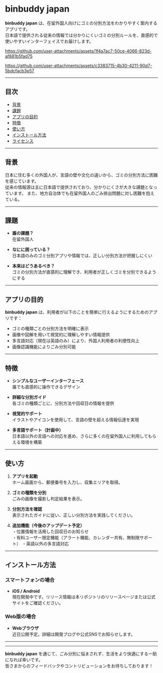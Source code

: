 # binbuddy japan

**binbuddy japan** は、在留外国人向けにゴミの分別方法をわかりやすく案内するアプリです。  
日本語で提供される従来の情報では分かりにくいゴミの分別ルールを、直感的で使いやすいインターフェイスでお届けします。


https://github.com/user-attachments/assets/1f4a7ac7-50ce-4066-823d-af881b5fad75


https://github.com/user-attachments/assets/c3383715-4b30-4211-90d7-5bdcfacb3e57



---

## 目次

- [背景](#背景)
- [課題](#課題)
- [アプリの目的](#アプリの目的)
- [特徴](#特徴)
- [使い方](#使い方)
- [インストール方法](#インストール方法)
- [ライセンス](#ライセンス)

---

## 背景

日本に住む多くの外国人が、言語の壁や文化の違いから、ゴミの分別方法に困難を感じています。  
従来の情報源は主に日本語で提供されており、分かりにくさが大きな課題となっています。
また、地方自治体でも在留外国人のごみ排出問題に対し困難を抱えている。

---

## 課題

- **誰の課題？**  
  在留外国人

- **なにに困っている？**  
  日本語のみのゴミ分別アプリや情報では、正しい分別方法が把握しにくい

- **本来はどうあるべき？**  
  ゴミの分別方法が直感的に理解でき、利用者が正しくゴミを分別できるようにする

---

## アプリの目的

**binbuddy japan** は、利用者が以下のことを簡単に行えるようにするためのアプリです：

- ゴミの種類ごとの分別方法を明確に表示
- 画像や図解を用いて視覚的に理解しやすい情報提供
- 多言語対応（現在は英語のみ）により、外国人利用者の利便性向上
- 画像認識機能によりごみ分別可能

---

## 特徴

- **シンプルなユーザーインターフェース**  
  誰でも直感的に操作できるデザイン

- **詳細な分別ガイド**  
  各ゴミの種類ごとに、分別方法や回収日の情報を提供

- **視覚的サポート**  
  イラストやアイコンを使用して、言語の壁を超える情報伝達を実現

- **多言語サポート（計画中）**  
  日本語以外の言語への対応を進め、さらに多くの在留外国人に利用してもらえる環境を構築

---

## 使い方

1. **アプリを起動**  
   ホーム画面から、郵便番号を入力し、収集エリアを取得。

2. **ゴミの種類を分別**  
   ごみの画像を撮影し判定結果を表示。

3. **分別方法を確認**  
   表示されたガイドに従い、正しい分別方法を実践してください。

4. **追加機能（今後のアップデート予定）**  
   ・位置情報を活用した回収日のお知らせ  
   ・有料ユーザー限定機能（アラート機能、カレンダー共有、無制限サポート）
   ・英語以外の多言語対応

---

## インストール方法

### スマートフォンの場合

- **iOS / Android**  
  現在開発中です。リリース情報は本リポジトリのリリースページまたは公式サイトをご確認ください。

### Web版の場合

- **Webブラウザ**  
  近日公開予定。詳細は開発ブログや公式SNSでお知らせします。

---




---

**binbuddy japan** を通じて、ごみ分別に悩まされず、生活をより快適にする一助になれば幸いです。  
皆さまからのフィードバックやコントリビューションをお待ちしております！
